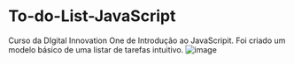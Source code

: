 # To-do-List-JavaScript
Curso da DIgital Innovation One de Introdução ao JavaScripit. Foi criado um modelo básico de uma listar de tarefas intuitivo.
![image](https://user-images.githubusercontent.com/103153987/206014289-e857c25e-f5ad-447b-bbfa-91a8fd9cf51a.png)

